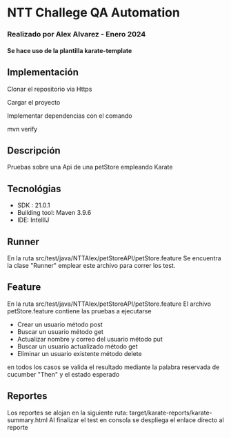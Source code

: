 # NTT Challege QA Automation 
### Realizado por Alex Alvarez - Enero 2024
#### Se hace uso de la plantilla karate-template

## **Implementación**
Clonar el repositorio via Https 

Cargar el proyecto

Implementar dependencias con el comando

mvn verify

## **Descripción**
Pruebas sobre una Api de una petStore empleando Karate

## **Tecnológias**
* SDK : 21.0.1
* Building tool: Maven 3.9.6
* IDE: IntellIJ



## **Runner**

En la ruta src/test/java/NTTAlex/petStoreAPI/petStore.feature
Se encuentra la clase "Runner" emplear este archivo para correr los test.

## **Feature**
En la ruta src/test/java/NTTAlex/petStoreAPI/petStore.feature
El archivo petStore.feature contiene las pruebas a ejecutarse


* Crear un usuario                         método post 
* Buscar un usuario                        método get
* Actualizar nombre y correo del usuario   método put
* Buscar un usuario actualizado            método get
* Eliminar un usuario existente            método delete

en todos los casos se valida el resultado mediante la palabra reservada de cucumber "Then" y el estado esperado

## **Reportes**
Los reportes se alojan en la siguiente ruta:
target/karate-reports/karate-summary.html
Al finalizar el test en consola se despliega el enlace directo al reporte
